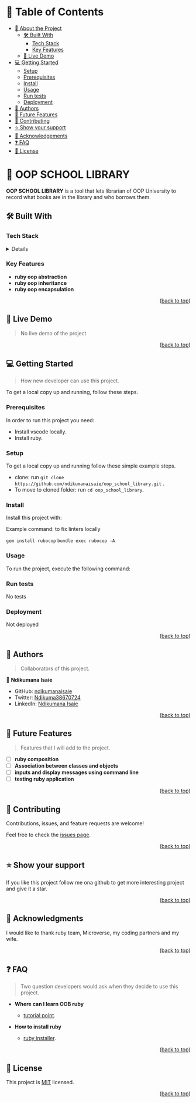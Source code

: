 <a name="readme-top"></a>
# 📗 Table of Contents

- [📖 About the Project](#about-project)
  - [🛠 Built With](#built-with)
    - [Tech Stack](#tech-stack)
    - [Key Features](#key-features)
  - [🚀 Live Demo](#live-demo)
- [💻 Getting Started](#getting-started)
  - [Setup](#setup)
  - [Prerequisites](#prerequisites)
  - [Install](#install)
  - [Usage](#usage)
  - [Run tests](#run-tests)
  - [Deployment](#triangular_flag_on_post-deployment)
- [👥 Authors](#authors)
- [🔭 Future Features](#future-features)
- [🤝 Contributing](#contributing)
- [⭐️ Show your support](#support)
- [🙏 Acknowledgements](#acknowledgements)
- [❓ FAQ](#faq)
- [📝 License](#license)

# 📖 OOP SCHOOL LIBRARY <a name="about-project"></a>

**OOP SCHOOL LIBRARY** is a tool that lets librarian of OOP University to record what books are in the library and who borrows them.

## 🛠 Built With <a name="built-with"></a>

### Tech Stack <a name="tech-stack"></a>

<details>
  <ul>
    <li><a href="https://www.tutorialspoint.com/ruby/index.htm">ruby</a></li>
    <li><a href="https://github.com">gitflow</a></li>
  </ul>
</details>

### Key Features <a name="key-features"></a>

- **ruby oop abstraction**
- **ruby oop inheritance**
- **ruby oop encapsulation**

<p align="right">(<a href="#readme-top">back to top</a>)</p>

## 🚀 Live Demo <a name="live-demo"></a>

> No live demo of the project

<p align="right">(<a href="#readme-top">back to top</a>)</p>

## 💻 Getting Started <a name="getting-started"></a>

> How new developer can use this project.

To get a local copy up and running, follow these steps.

### Prerequisites

In order to run this project you need:

- Install vscode locally.
- Install ruby.

### Setup

To get a local copy up and running follow these simple example steps.

- clone: run `git clone https://github.com/ndikumanaisaie/oop_school_library.git` .
- To move to cloned folder: run `cd oop_school_library`.

### Install

Install this project with:


Example command: to fix linters locally

`gem install rubocop`
`bundle exec rubocop -A`

### Usage

To run the project, execute the following command:

### Run tests

No tests

### Deployment

Not deployed

<p align="right">(<a href="#readme-top">back to top</a>)</p>

## 👥 Authors <a name="authors"></a>

> Collaborators of this project.

👤 **Ndikumana Isaie**

- GitHub: [ndikumanaisaie](https://github.com/ndikumanaisaie)
- Twitter: [Ndikuma38670724](https://twitter.com/Ndikuma38670724)
- LinkedIn: [Ndikumana Isaie](https://www.linkedin.com/in/ndikumanaisaie/)

<p align="right">(<a href="#readme-top">back to top</a>)</p>

## 🔭 Future Features <a name="future-features"></a>

> Features that I will add to the project.

- [ ] **ruby composition**
- [ ] **Association between classes and objects**
- [ ] **inputs and display messages using command line**
- [ ] **testing ruby application**

<p align="right">(<a href="#readme-top">back to top</a>)</p>

## 🤝 Contributing <a name="contributing"></a>

Contributions, issues, and feature requests are welcome!

Feel free to check the [issues page](../../issues/).

<p align="right">(<a href="#readme-top">back to top</a>)</p>

## ⭐️ Show your support <a name="support"></a>

If you like this project follow me ona github to get more interesting project and give it a star.

<p align="right">(<a href="#readme-top">back to top</a>)</p>

## 🙏 Acknowledgments <a name="acknowledgements"></a>

I would like to thank ruby team, Microverse, my coding partners and my wife.

<p align="right">(<a href="#readme-top">back to top</a>)</p>

## ❓ FAQ <a name="faq"></a>

> Two question developers would ask when they decide to use this project.

- **Where can I learn OOB ruby**

  - [tutorial point](https://www.tutorialspoint.com/ruby/index.htm).

- **How to install ruby**

  - [ruby installer](https://rubyinstaller.org/).

<p align="right">(<a href="#readme-top">back to top</a>)</p>

## 📝 License <a name="license"></a>

This project is [MIT](./LICENSE) licensed.

<p align="right">(<a href="#readme-top">back to top</a>)</p>
